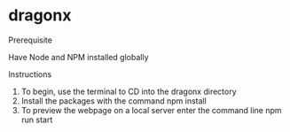 # dragonx

Prerequisite

Have Node and NPM installed globally

Instructions

1) To begin, use the terminal to CD into the dragonx  directory
2) Install the packages with the command npm install
3) To preview the webpage on a local server enter the command line npm run start 
